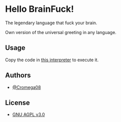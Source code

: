 # Hello BrainFuck!

The legendary language that fuck your brain.

Own version of the universal greeting in any language.

## Usage

Copy the code in [this interpreter](https://copy.sh/brainfuck/) to execute it.

## Authors

* [@Cromega08](https://www.github.com/cromega08)

## License

* [GNU AGPL v3.0](https://choosealicense.com/licenses/agpl-3.0/)
